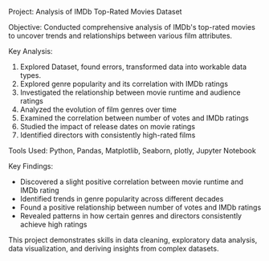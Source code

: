 Project: Analysis of IMDb Top-Rated Movies Dataset

Objective: Conducted comprehensive analysis of IMDb's top-rated movies to uncover trends and relationships between various film attributes.

Key Analysis:

1. Explored Dataset, found errors, transformed data into workable data types.
2. Explored genre popularity and its correlation with IMDb ratings
3. Investigated the relationship between movie runtime and audience ratings
4. Analyzed the evolution of film genres over time
5. Examined the correlation between number of votes and IMDb ratings
6. Studied the impact of release dates on movie ratings
7. Identified directors with consistently high-rated films

Tools Used: Python, Pandas, Matplotlib, Seaborn, plotly, Jupyter Notebook

Key Findings:
* Discovered a slight positive correlation between movie runtime and IMDb rating
* Identified trends in genre popularity across different decades
* Found a positive relationship between number of votes and IMDb ratings
* Revealed patterns in how certain genres and directors consistently achieve high ratings
  
This project demonstrates skills in data cleaning, exploratory data analysis, data visualization, and deriving insights from complex datasets.

